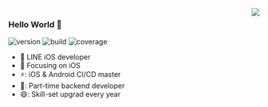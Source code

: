 <img align="right" src="https://github-readme-stats.vercel.app/api?username=hayasilin&show_icons=true&icon_color=CE1D2D&text_color=718096&bg_color=00000000&hide_title=true&hide_border=true" />

### Hello World 👋

![version](https://img.shields.io/badge/version-v1.0.0-informational.svg)
![build](https://img.shields.io/badge/build-passing-brightgreen.svg)
![coverage](https://img.shields.io/badge/coverage-100-important.svg)

- :hammer: LINE iOS developer
- :orange_book: Focusing on iOS
- ⚡: iOS & Android CI/CD master
- 🌱: Part-time backend developer
- 😄: Skill-set upgrad every year
